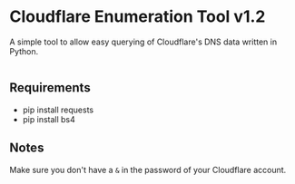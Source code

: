 # Cloudflare Enumeration Tool v1.2

A simple tool to allow easy querying of Cloudflare's DNS data written in Python.

```

```

## Requirements

* pip install requests
* pip install bs4

## Notes

Make sure you don't have a `&` in the password of your Cloudflare account.
